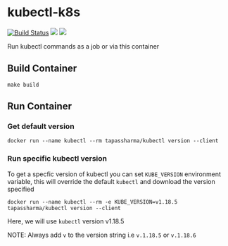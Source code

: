 # kubectl-k8s

[![Build Status](https://travis-ci.org/tapas-sharma/kubectl-k8s.svg?branch=master)](https://travis-ci.org/tapas-sharma/kubectl-k8s)
[![](https://images.microbadger.com/badges/version/tapassharma/kubectl.svg)](https://microbadger.com/images/tapassharma/kubectl "master") [![](https://images.microbadger.com/badges/commit/tapassharma/kubectl.svg)](https://microbadger.com/images/tapassharma/kubectl "master")

Run kubectl commands as a job or via this container

## Build Container

`make build`

## Run Container

### Get default version

`docker run --name kubectl --rm tapassharma/kubectl version --client`

### Run specific kubectl version

To get a specfic version of kubectl you can set `KUBE_VERSION` environment variable, this will override the default `kubectl` and download the version specified

`docker run --name kubectl --rm -e KUBE_VERSION=v1.18.5  tapassharma/kubectl version --client`

Here, we will use `kubectl` version v1.18.5

NOTE: Always add `v` to the version string i.e `v.1.18.5` or `v.1.18.6`
